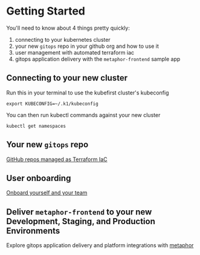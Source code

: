 # Getting Started

[//]: # (`todo: need new getting started video for github local`)

[//]: # (<iframe width="784" height="441" src="https://www.youtube.com/embed/KEUOaNMUqOM" title="YouTube video player" frameborder="0" allow="accelerometer; autoplay; clipboard-write; encrypted-media; gyroscope; picture-in-picture" allowfullscreen></iframe>)

You'll need to know about 4 things pretty quickly:

1. connecting to your kubernetes cluster
2. your new `gitops` repo in your github org and how to use it
3. user management with automated terraform iac
4. gitops application delivery with the `metaphor-frontend` sample app

## Connecting to your new cluster

Run this in your terminal to use the kubefirst cluster's kubeconfig
```
export KUBECONFIG=~/.k1/kubeconfig
```

You can then run kubectl commands against your new cluster
```
kubectl get namespaces
```

## Your new `gitops` repo

[GitHub repos managed as Terraform IaC](./github-repositories.md)

## User onboarding

[Onboard yourself and your team](./user-creation.md)

## Deliver `metaphor-frontend` to your new Development, Staging, and Production Environments

Explore gitops application delivery and platform integrations with [metaphor](./metaphor.md)
